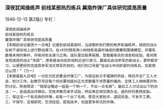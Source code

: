 ### 深夜犹闻操练声  前线某部热烈练兵  冀南炸弹厂具体研究提高质量

1946-12-13
第2版()
专栏：

    深夜犹闻操练声
    前线某部热烈练兵
    冀南炸弹厂具体研究提高质量
    【本报前线记者团十一日电】记者到前线某部时，沿途都听到打靶的枪声和操练声，成班的战士在树下或坟地上进行野战演习。在×村村西有用小树枝和高粱杆插成的鹿寨和围墙模型，并置有数堆未用的柴杆，作夜间攻击演习之用。连队里出版黑板报，登载着练兵的消息和经验。夜间常发现成班的战士“失踪”，原来是自动在防地附近进行演习。翻身后自动参军的新战士，更积极学习，以便更好的完成其参军消灭蒋军的目的。他们的口号是“在战斗中间抓紧时间练兵，加紧爬过山顶！”（乃一）
    【本报威县九日电】一分区分区武委会炸弹工厂，为保证前方手榴弹的供给，特召开全厂工人大会，检讨工作。赵教员号召每个同志要彻底纠正光求数量不求质量的偏向，全体工人相继展开热烈讨论。陈朋周说：“我保证俺这一组造一个响一个，不出一点毛病”。最后工人讨论出以下的办法：一、各组造出炸弹后，交技术教员亲手试验，然后再互相交换办法，造的好的表扬奖励。二、保证没一个有毛病的炸弹，如有一个出了毛病，愿受大家批评，退回另造，不发手工费。三、不保守，互相研究，交流经验，提高技术，创造更多样式的炸弹。
